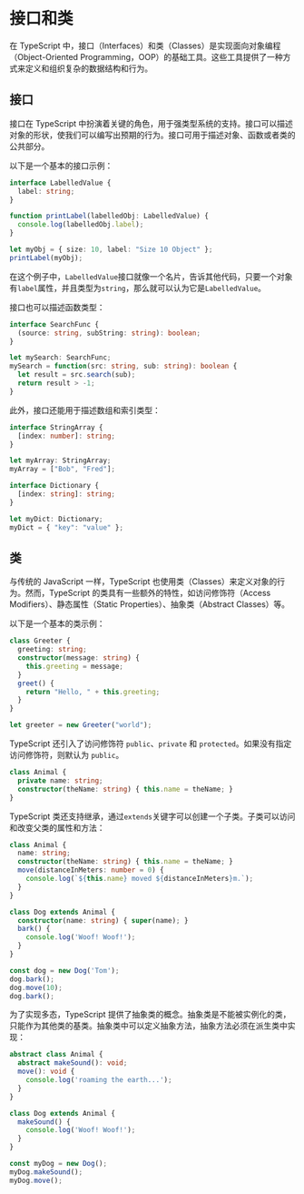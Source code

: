 # 接口和类

在 TypeScript 中，接口（Interfaces）和类（Classes）是实现面向对象编程（Object-Oriented Programming，OOP）的基础工具。这些工具提供了一种方式来定义和组织复杂的数据结构和行为。

## 接口

接口在 TypeScript 中扮演着关键的角色，用于强类型系统的支持。接口可以描述对象的形状，使我们可以编写出预期的行为。接口可用于描述对象、函数或者类的公共部分。

以下是一个基本的接口示例：

```typescript
interface LabelledValue {
  label: string;
}

function printLabel(labelledObj: LabelledValue) {
  console.log(labelledObj.label);
}

let myObj = { size: 10, label: "Size 10 Object" };
printLabel(myObj);
```

在这个例子中，`LabelledValue`接口就像一个名片，告诉其他代码，只要一个对象有`label`属性，并且类型为`string`，那么就可以认为它是`LabelledValue`。

接口也可以描述函数类型：

```typescript
interface SearchFunc {
  (source: string, subString: string): boolean;
}

let mySearch: SearchFunc;
mySearch = function(src: string, sub: string): boolean {
  let result = src.search(sub);
  return result > -1;
}
```

此外，接口还能用于描述数组和索引类型：

```typescript
interface StringArray {
  [index: number]: string;
}

let myArray: StringArray;
myArray = ["Bob", "Fred"];

interface Dictionary {
  [index: string]: string;
}

let myDict: Dictionary;
myDict = { "key": "value" };
```

## 类

与传统的 JavaScript 一样，TypeScript 也使用类（Classes）来定义对象的行为。然而，TypeScript 的类具有一些额外的特性，如访问修饰符（Access Modifiers）、静态属性（Static Properties）、抽象类（Abstract Classes）等。

以下是一个基本的类示例：

```typescript
class Greeter {
  greeting: string;
  constructor(message: string) {
    this.greeting = message;
  }
  greet() {
    return "Hello, " + this.greeting;
  }
}

let greeter = new Greeter("world");
```

TypeScript 还引入了访问修饰符 `public`、`private` 和 `protected`。如果没有指定访问修饰符，则默认为 `public`。

```typescript
class Animal {
  private name: string;
  constructor(theName: string) { this.name = theName; }
}
```

TypeScript 类还支持继承，通过`extends`关键字可以创建一个子类。子类可以访问和改变父类的属性和方法：

```typescript
class Animal {
  name: string;
  constructor(theName: string) { this.name = theName; }
  move(distanceInMeters: number = 0) {
    console.log(`${this.name} moved ${distanceInMeters}m.`);
  }
}

class Dog extends Animal {
  constructor(name: string) { super(name); }
  bark() {
    console.log('Woof! Woof!');
  }
}

const dog = new Dog('Tom');
dog.bark();
dog.move(10);
dog.bark();
```

为了实现多态，TypeScript 提供了抽象类的概念。抽象类是不能被实例化的类，只能作为其他类的基类。抽象类中可以定义抽象方法，抽象方法必须在派生类中实现：

```typescript
abstract class Animal {
  abstract makeSound(): void;
  move(): void {
    console.log('roaming the earth...');
  }
}

class Dog extends Animal {
  makeSound() {
    console.log('Woof! Woof!');
  }
}

const myDog = new Dog();
myDog.makeSound();
myDog.move();
```

